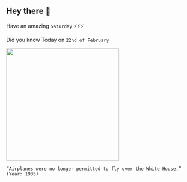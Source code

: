 ## Hey there 👋
Have an amazing `Saturday` ⚡⚡⚡

Did you know Today on `22nd of February`
 
 [<img src="https://www.decades.com/assets/videoimage/i0W3PgYcru8_thumb.jpg" width="300" />](https://en.wikipedia.org/wiki/1935_in_aviation#:~:text=White%20House) 
 ```
“Airplanes were no longer permitted to fly over the White House.” (Year: 1935)
```
